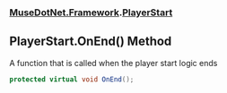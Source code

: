 ### [MuseDotNet.Framework](./MuseDotNet-Framework.md 'MuseDotNet.Framework').[PlayerStart](./PlayerStart.md 'MuseDotNet.Framework.PlayerStart')
## PlayerStart.OnEnd() Method
A function that is called when the player start logic ends  
```csharp
protected virtual void OnEnd();
```
